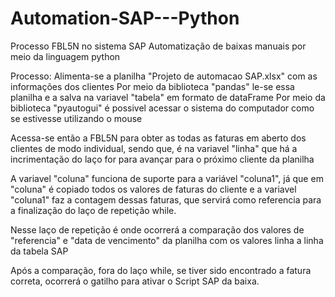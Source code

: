 ﻿# Automation-SAP---Python
Processo FBL5N no sistema SAP
Automatização de baixas manuais por meio da linguagem python

Processo:
Alimenta-se a planilha "Projeto de automacao SAP.xlsx" com as informações dos clientes
Por meio da biblioteca "pandas" le-se essa planilha e a salva na variavel "tabela" em formato de dataFrame
Por meio da biblioteca "pyautogui" é possivel acessar o sistema do computador como se estivesse utilizando o mouse

Acessa-se então a FBL5N para obter as todas as faturas em aberto dos clientes de modo individual, sendo que, é na variavel "linha" que há a incrimentação do laço for para avançar para o próximo cliente da planilha

A variavel "coluna" funciona de suporte para a variável "coluna1", já que em "coluna" é copiado todos os valores de faturas do cliente e a variavel "coluna1" faz a contagem dessas faturas, que servirá como referencia para a finalização do laço de repetição while.
  
Nesse laço de repetição é onde ocorrerá a comparação dos valores de "referencia" e "data de vencimento" da planilha com os valores linha a linha da tabela SAP

Após a comparação, fora do laço while, se tiver sido encontrado a fatura correta, ocorrerá o gatilho para ativar o Script SAP da baixa.
